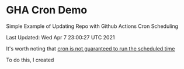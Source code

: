 # GHA Cron Demo
Simple Example of Updating Repo with Github Actions Cron Scheduling

Last Updated:
Wed Apr  7 23:00:27 UTC 2021

It's worth noting that [cron is not guaranteed to run the scheduled time](https://upptime.js.org/blog/2021/01/22/github-actions-schedule-not-working/)

To do this, I created 


